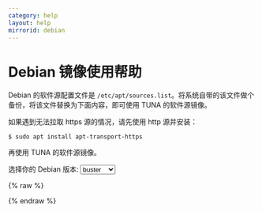 ```yaml
---
category: help
layout: help
mirrorid: debian
---
```


Debian 镜像使用帮助
===================

Debian 的软件源配置文件是
`/etc/apt/sources.list`。将系统自带的该文件做个备份，将该文件替换为下面内容，即可使用
TUNA 的软件源镜像。

如果遇到无法拉取 https 源的情况，请先使用 http 源并安装：

```
$ sudo apt install apt-transport-https
```

再使用 TUNA 的软件源镜像。


<form class="form-inline">
<div class="form-group">
	<label>选择你的 Debian 版本: </label>
	<select class="form-control release-select" data-template="#apt-template" data-target="#apt-content">
	  <option data-release="sid" data-security="-security">sid</option>
	  <option data-release="testing" data-security="-security">testing</option>
	  <option data-release="bullseye" data-security="-security">bullseye</option>
	  <option data-release="buster" data-security="/updates" selected>buster</option>
	  <option data-release="stretch" data-security="/updates">stretch</option>
	  <option data-release="jessie" data-security="/updates">jessie</option>
	</select>
</div>
</form>

{% raw %}
<script id="apt-template" type="x-tmpl-markup">
# 默认注释了源码镜像以提高 apt update 速度，如有需要可自行取消注释
deb https://mirrors.testtest.vme360.com/debian/ {{release_name}} main contrib non-free
# deb-src https://mirrors.testtest.vme360.com/debian/ {{release_name}} main contrib non-free{{if release_name|notequals>sid}}
deb https://mirrors.testtest.vme360.com/debian/ {{release_name}}-updates main contrib non-free
# deb-src https://mirrors.testtest.vme360.com/debian/ {{release_name}}-updates main contrib non-free
deb https://mirrors.testtest.vme360.com/debian/ {{release_name}}-backports main contrib non-free
# deb-src https://mirrors.testtest.vme360.com/debian/ {{release_name}}-backports main contrib non-free
deb https://mirrors.testtest.vme360.com/debian-security {{release_name}}{{release_security}} main contrib non-free
# deb-src https://mirrors.testtest.vme360.com/debian-security {{release_name}}{{release_security}} main contrib non-free
{{/if}}

</script>
{% endraw %}

<p></p>

<pre>
<code id="apt-content">
</code>
</pre>
